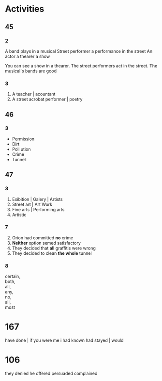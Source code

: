 # Activities

## 45
### 2
A band plays in a musical
Street performer a performance in the street
An actor a thearer a show

You can see a show in a thearer.
The street performers act in the street.
The musical´s bands are good
### 3
1. A teacher | acountant
2. A street acrobat performer | poetry
## 46
### 3
* Permission
* Dirt
* Poll ution
* Crime
* Tunnel
## 47
### 3
1. Exibition | Galery | Artists
2. Street art | Art Work
3. Fine arts | Performing arts
4. Artistic
### 7
2. Orion had committed __no__ crime
3. __Neither__ option semed satisfactory
4. They decided that __all__ graffitis were wrong
5. They decided to clean __the whole__ tunnel
### 8
certain,  
both,  
all,  
any,  
no,  
all,  
most
# 167
have done | if you were me
i had known
had stayed | would
# 106
they denied
he offered
persuaded
complained
